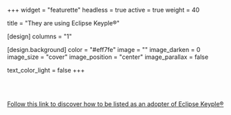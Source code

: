 +++
widget = "featurette" 
headless = true 
active = true 
weight = 40 

title = "They are using Eclipse Keyple®"

[design]
  columns = "1"

[design.background]
  color = "#eff7fe"
  image = "" 
  image_darken = 0 
  image_size = "cover" 
  image_position = "center"
  image_parallax = false 

  text_color_light = false
+++

<script src="//iot.eclipse.org/assets/js/eclipsefdn.adopters.js"></script>

<script>
  eclipseFdnAdopters.getList({
    project_id: "iot.keyple",
    selector: ".eclipsefdn-adopters",
    ul_classes: "list-inline keyple-adopters",
    logo_white: false
  });
</script>

<br>
<div class="eclipsefdn-adopters"></div>
<br>

[Follow this link to discover how to be listed as an adopter of Eclipse Keyple®](https://iot.eclipse.org/adopters/)